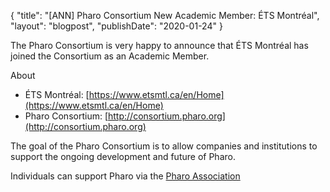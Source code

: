 {
"title": "[ANN] Pharo Consortium New Academic Member: ÉTS Montréal",
"layout": "blogpost",
"publishDate": "2020-01-24"
}

The Pharo Consortium is very happy to announce that ÉTS Montréal has joined the Consortium as an Academic Member.

About
- ÉTS Montréal: [https://www.etsmtl.ca/en/Home](https://www.etsmtl.ca/en/Home)
- Pharo Consortium: [http://consortium.pharo.org](http://consortium.pharo.org)


The goal of the Pharo Consortium is to allow companies and institutions to support the ongoing development and future of Pharo.

Individuals can support Pharo via the [Pharo Association](http://association.pharo.org)
